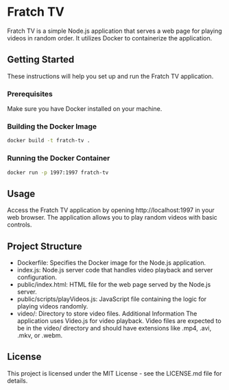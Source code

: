 # Fratch TV

Fratch TV is a simple Node.js application that serves a web page for playing videos in random order. It utilizes Docker to containerize the application.

## Getting Started

These instructions will help you set up and run the Fratch TV application.

### Prerequisites

Make sure you have Docker installed on your machine.

### Building the Docker Image

```bash
docker build -t fratch-tv .
```

### Running the Docker Container

```bash
docker run -p 1997:1997 fratch-tv
```

## Usage
Access the Fratch TV application by opening http://localhost:1997 in your web browser. The application allows you to play random videos with basic controls.

## Project Structure
- Dockerfile: Specifies the Docker image for the Node.js application.
- index.js: Node.js server code that handles video playback and server configuration.
- public/index.html: HTML file for the web page served by the Node.js server.
- public/scripts/playVideos.js: JavaScript file containing the logic for playing videos randomly.
- video/: Directory to store video files.
Additional Information
The application uses Video.js for video playback.
Video files are expected to be in the video/ directory and should have extensions like .mp4, .avi, .mkv, or .webm.

## License
This project is licensed under the MIT License - see the LICENSE.md file for details.
